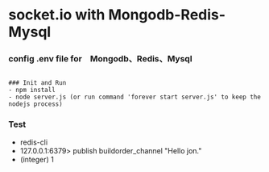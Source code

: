 # socket.io with Mongodb-Redis-Mysql

### config .env file for　Mongodb、Redis、Mysql
``````

### Init and Run
- npm install
- node server.js (or run command 'forever start server.js' to keep the nodejs process)
``````

### Test
- redis-cli
- 127.0.0.1:6379> publish buildorder_channel "Hello jon."
- (integer) 1
```
